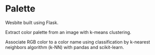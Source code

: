 # Palette

Wesbite built using Flask.

Extract color palette from an image with k-means clustering.

Associate RGB color to a color name using classification by k-nearest neighbors algorithm (k-NN) with pandas and scikit-learn.
